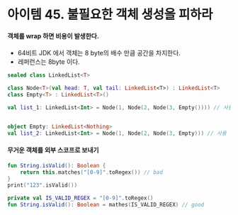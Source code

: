 # 아이템 45. 불필요한 객체 생성을 피하라

#### 객체를 wrap 하면 비용이 발생한다.

- 64비트 JDK 에서 객체는 8 byte의 배수 만큼 공간을 차지한다.
- 레퍼런스는 8byte 이다.

```kotlin
sealed class LinkedList<T>

class Node<T>(val head: T, val tail: LinkedList<T>) : LinkedList<T>
class Empty<T> : LinkedList<T>()

val list_1: LinkedList<Int> = Node(1, Node(2, Node(3, Empty()))) // 사용


object Empty: LinkedList<Nothing>
val list_2: LinkedList<Int> = Node(1, Node(2, Node(3, Empty))) // 사용

```


#### 무거운 객체를 외부 스코프로 보내기

```kotlin
fun String.isValid(): Boolean {
    return this.matches("[0-9]".toRegex()) // bad
}
print("123".isValid())

private val IS_VALID_REGEX = "[0-9]".toRegex()
fun String.isValid(): Boolean = mathes(IS_VALID_REGEX) // good
```